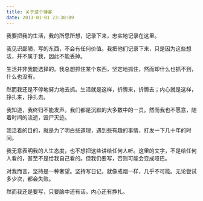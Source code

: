 ```yaml
---
title: 关于这个博客
date: 2013-01-01 23:30:09
---
```


我要把我的生活，我的所思所想，记录下来，忠实地记录在这里。

我见识鄙陋，写的东西，不会有任何价值。我把他们记录下来，只是因为这些想法，并不属于我，因此不能丢掉。

生活并非我能选择的。我总想抓住某个东西，坚定地抓住，然而却什么也抓不到，什么也没有。

然而我还是不停地努力地去抓。生活就是这样，折腾来，折腾去；内心就是这样，挣扎来，挣扎去。

我知道，我终归不能发声。我们都是沉默的大多数中的一员。然而我也不愿意，随着时间的流逝，毁尸灭迹。

我活着的目的，就是为了明白些道理，遇到些有趣的事情，打发一下几十年的时间。

我无意表明我的人生态度，也不想把这些讲给任何人听。这里的文字，不是给任何人看的，甚至不是给我自己看的。但我仍要写，否则可能会变成哑巴。

对我而言，坚持是一种奢望。坚持写日记，就像戒烟一样，几乎不可能。无论尝试多少次，都会失败。

然而我还是要写，只要脑中还有话，内心还有挣扎。

